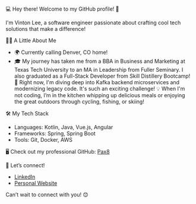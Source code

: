 💻 Hey there! Welcome to my GitHub profile! 🌟

I'm Vinton Lee, a software engineer passionate about crafting cool tech solutions that make a difference! 

:technologist: A Little About Me

- 🌍 Currently calling Denver, CO home!
- 🎓 My journey has taken me from a BBA in Business and Marketing at Texas Tech University to an MA in Leadership from Fuller Seminary. I also graduated as a Full-Stack Developer from Skill Distillery Bootcamp!
🚀 Right now, I'm diving deep into Kafka backend microservices and modernizing legacy code. It's such an exciting challenge!
💡 When I'm not coding, I’m in the kitchen whipping up delicious meals or enjoying the great outdoors through cycling, fishing, or skiing!

🛠️ My Tech Stack

- Languages: Kotlin, Java, Vue.js, Angular
- Frameworks: Spring, Spring Boot
- Tools: Git, Docker, AWS

:desktop_computer: Check out my professional GitHub: [Pax8](https://github.com/vleepax8)

🔗 Let’s connect!

- [LinkedIn](https://www.linkedin.com/in/vintonlee/)
- [Personal Website](https://vintonlee.dev/) 

Can’t wait to connect with you! 😊